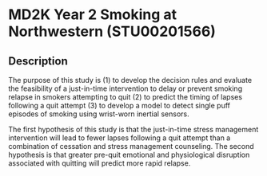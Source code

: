 # MD2K Year 2 Smoking at Northwestern (STU00201566)

## Description
The purpose of this study is (1) to develop the decision rules and
evaluate the feasibility of a just-in-time intervention to delay or
prevent smoking relapse in smokers attempting to quit (2) to predict
the timing of lapses following a quit attempt (3) to develop a model
to detect single puff episodes of smoking using wrist-worn inertial
sensors.

The first hypothesis of this study is that the just-in-time stress
management intervention will lead to fewer lapses following a quit
attempt than a combination of cessation and stress management
counseling. The second hypothesis is that greater pre-quit emotional
and physiological disruption associated with quitting will predict
more rapid relapse.
